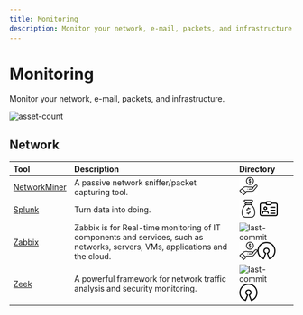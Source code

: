 ```yaml
---
title: Monitoring
description: Monitor your network, e-mail, packets, and infrastructure.
---
```


# Monitoring

Monitor your network, e-mail, packets, and infrastructure.

![asset-count](https://img.shields.io/badge/Tools%20%26%20Resources%20Available-3-A65F5F?style=for-the-badge)

## Network

| Tool | Description | Directory |
| :--- | :--- | :--- |
| [NetworkMiner](https://www.netresec.com/?page=NetworkMiner) | A passive network sniffer/packet capturing tool. | ![freemium-service](../../assets/img/icons/freemium.png) |
| [Splunk](https://www.splunk.com/) | Turn data into doing. | ![paid-product](../../assets/img/icons/payment.png) ![register-profile](../../assets/img/icons/registration.png) |
| [Zabbix](https://github.com/zabbix/zabbix) |  Zabbix is for Real-time monitoring of IT components and services, such as networks, servers, VMs, applications and the cloud.  | ![last-commit](https://img.shields.io/github/last-commit/zabbix/zabbix?color=a65f5f&style=flat-square) ![freemium-service](../../assets/img/icons/freemium.png)![opensource](../../assets/img/icons/open-source.png) |
| [Zeek](https://github.com/zeek/zeek) | A powerful framework for network traffic analysis and security monitoring. | ![last-commit](https://img.shields.io/github/last-commit/zeek/zeek?color=a65f5f&style=flat-square)  ![opensource](../../assets/img/icons/open-source.png) |